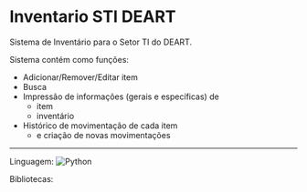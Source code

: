 # Inventario STI DEART
Sistema de Inventário para o Setor TI do DEART.

Sistema contém como funções:
- Adicionar/Remover/Editar item
- Busca
- Impressão de informações (gerais e específicas) de
  - item
  - inventário
- Histórico de movimentação de cada item
  - e criação de novas movimentações

---
Linguagem: ![Python](https://img.shields.io/badge/-Python-0D1117?style=for-the-badge&logo=python&labelColor=0D1117)&nbsp;

Bibliotecas:
  
